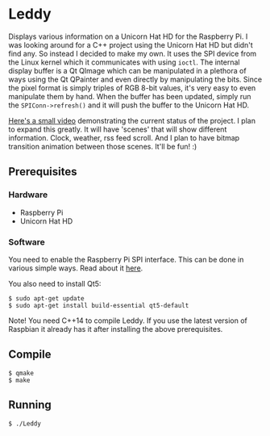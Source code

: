 # Leddy
Displays various information on a Unicorn Hat HD for the Raspberry Pi. I was looking around for a C++ project using the Unicorn Hat HD but didn't find any. So instead I decided to make my own. It uses the SPI device from the Linux kernel which it communicates with using `ioctl`. The internal display buffer is a Qt QImage which can be manipulated in a plethora of ways using the Qt QPainter and even directly by manipulating the bits. Since the pixel format is simply triples of RGB 8-bit values, it's very easy to even manipulate them by hand. When the buffer has been updated, simply run the `SPIConn->refresh()` and it will push the buffer to the Unicorn Hat HD.

[Here's a small video](https://youtu.be/2UuTr3zGO34) demonstrating the current status of the project. I plan to expand this greatly. It will have 'scenes' that will show different information. Clock, weather, rss feed scroll. And I plan to have bitmap transition animation between those scenes. It'll be fun! :)

## Prerequisites

### Hardware
* Raspberry Pi
* Unicorn Hat HD

### Software
You need to enable the Raspberry Pi SPI interface. This can be done in various simple ways. Read about it [here](https://www.raspberrypi.org/documentation/hardware/raspberrypi/spi/README.md).

You also need to install Qt5:
```
$ sudo apt-get update
$ sudo apt-get install build-essential qt5-default
```

Note! You need C++14 to compile Leddy. If you use the latest version of Raspbian it already has it after installing the above prerequisites.

## Compile
```
$ qmake
$ make
```

## Running
```
$ ./Leddy
```
